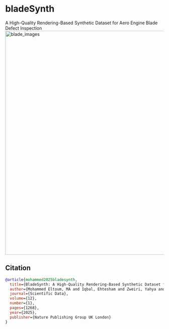 # bladeSynth
A High-Quality Rendering-Based  Synthetic Dataset for Aero Engine Blade Defect  Inspection
<img width="1497" height="709" alt="blade_images" src="https://github.com/user-attachments/assets/5768390f-50f6-4a56-bd60-0d5c2a9c22b0" />



## Citation

```bibtex
@article{mohammed2025bladesynth,
  title={BladeSynth: A High-Quality Rendering-Based Synthetic Dataset for Aero Engine Blade Defect Inspection},
  author={Mohammed Eltoum, MA and Iqbal, Ehtesham and Zweiri, Yahya and Moyo, Brain and Abdulrahman, Yusra},
  journal={Scientific Data},
  volume={12},
  number={1},
  pages={1268},
  year={2025},
  publisher={Nature Publishing Group UK London}
}
```
